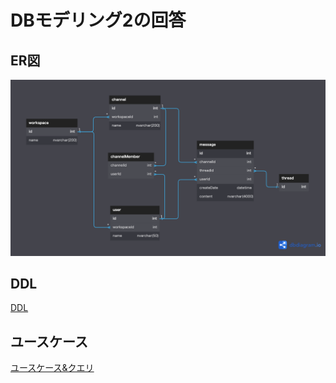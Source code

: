 # DBモデリング2の回答
## ER図
![ER図](slack.png)
## DDL
[DDL](slack_DDL.sql "DDL")
## ユースケース
[ユースケース&クエリ](slack_usercase.md "ユースケース&クエリ")

